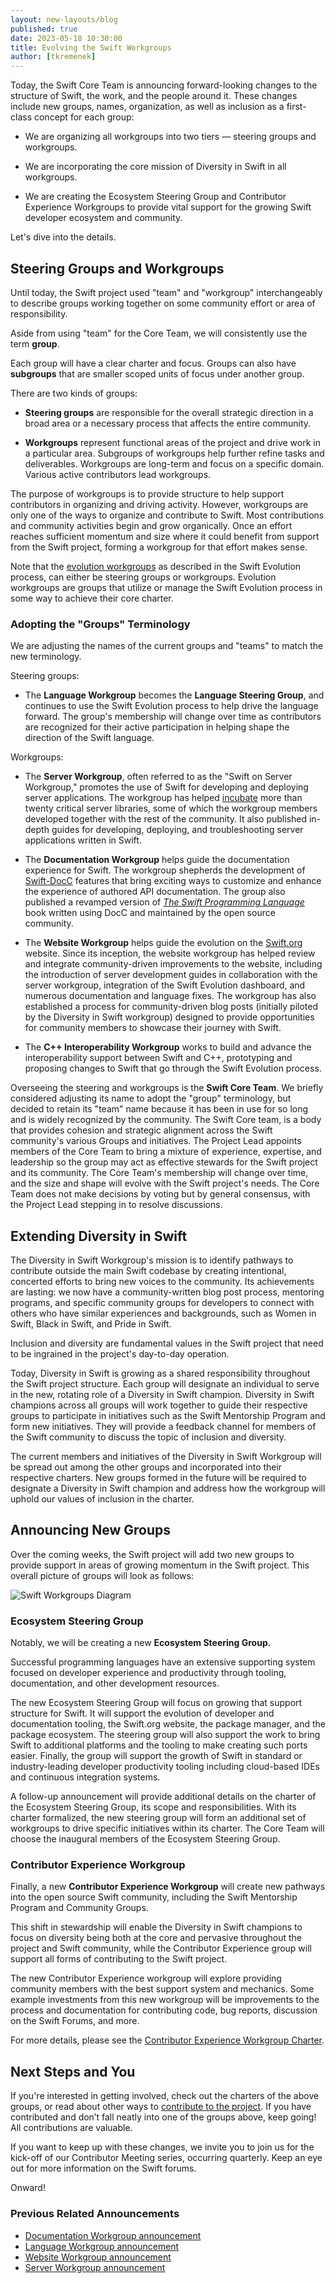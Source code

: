```yaml
---
layout: new-layouts/blog
published: true
date: 2023-05-18 10:30:00
title: Evolving the Swift Workgroups
author: [tkremenek]
---
```


Today, the Swift Core Team is announcing forward-looking changes to the structure of Swift, the work, and the people around it. These changes include new groups, names, organization, as well as inclusion as a first-class concept for each group:

* We are organizing all workgroups into two tiers — steering groups and workgroups.

* We are incorporating the core mission of Diversity in Swift in all workgroups.

* We are creating the Ecosystem Steering Group and Contributor Experience Workgroups to provide vital support for the growing Swift developer ecosystem and community.

Let's dive into the details.

## Steering Groups and Workgroups

Until today, the Swift project used "team" and "workgroup" interchangeably to describe groups working together on some community effort or area of responsibility.

Aside from using "team" for the Core Team, we will consistently use the term **group**.

Each group will have a clear charter and focus.  Groups can also have **subgroups** that are smaller scoped units of focus under another group.

There are two kinds of groups:

* **Steering groups** are responsible for the overall strategic direction in a broad area or a necessary process that affects the entire community.

* **Workgroups** represent functional areas of the project and drive work in a particular area.  Subgroups of workgroups help further refine tasks and deliverables.  Workgroups are long-term and focus on a specific domain.  Various active contributors lead workgroups.

The purpose of workgroups is to provide structure to help support contributors in organizing and driving activity.  However, workgroups are only one of the ways to organize and contribute to Swift.  Most contributions and community activities begin and grow organically.  Once an effort reaches sufficient momentum and size where it could benefit from support from the Swift project, forming a workgroup for that effort makes sense.

Note that the [evolution workgroups](https://github.com/swiftlang/swift-evolution/blob/main/process.md) as described in the Swift Evolution process, can either be steering groups or workgroups.  Evolution workgroups are groups that utilize or manage the Swift Evolution process in some way to achieve their core charter.

### Adopting the "Groups" Terminology

We are adjusting the names of the current groups and "teams" to match the new terminology.

Steering groups:

* The **Language Workgroup** becomes the **Language Steering Group**, and continues to use the Swift Evolution process to help drive the language forward. The group's membership will change over time as contributors are recognized for their active participation in helping shape the direction of the Swift language.

Workgroups:

* The **Server Workgroup**, often referred to as the "Swift on Server Workgroup," promotes the use of Swift for developing and deploying server applications.
The workgroup has helped [incubate](/sswg/incubation-process.html) more than twenty critical server libraries, some of which the workgroup members developed together with the rest of the community.  It also published in-depth guides for developing, deploying, and troubleshooting server applications written in Swift.

* The **Documentation Workgroup** helps guide the documentation experience for Swift.  The workgroup shepherds the development of [Swift-DocC](https://github.com/swiftlang/swift-docc) features that bring exciting ways to customize and enhance the experience of authored API documentation.  The group also published a revamped version of _[The Swift Programming Language](https://docs.swift.org/swift-book/documentation/the-swift-programming-language/)_ book written using DocC and maintained by the open source community.

* The **Website Workgroup** helps guide the evolution on the [Swift.org](http://swift.org/) website. Since its inception, the website workgroup has helped review and integrate community-driven improvements to the website, including the introduction of server development guides in collaboration with the server workgroup, integration of the Swift Evolution dashboard, and numerous documentation and language fixes. The workgroup has also established a process for community-driven blog posts (initially piloted by the Diversity in Swift workgroup) designed to provide opportunities for community members to showcase their journey with Swift.

* The **C++ Interoperability Workgroup** works to build and advance the interoperability support between Swift and C++, prototyping and proposing changes to Swift that go through the Swift Evolution process.

Overseeing the steering and workgroups is the **Swift Core Team**.  We briefly considered adjusting its name to adopt the "group" terminology, but decided to retain its "team" name because it has been in use for so long and is widely recognized by the community.  The Swift Core team, is a body that provides cohesion and strategic alignment across the Swift community's various Groups and initiatives.  The Project Lead appoints members of the Core Team to bring a mixture of experience, expertise, and leadership so the group may act as effective stewards for the Swift project and its community.  The Core Team's membership will change over time, and the size and shape will evolve with the Swift project's needs.  The Core Team does not make decisions by voting but by general consensus, with the Project Lead stepping in to resolve discussions.

## Extending Diversity in Swift

The Diversity in Swift Workgroup's mission is to identify pathways to contribute outside the main Swift codebase by creating intentional, concerted efforts to bring new voices to the community.  Its achievements are lasting:  we now have a community-written blog post process, mentoring programs, and specific community groups for developers to connect with others who have similar experiences and backgrounds, such as Women in Swift, Black in Swift, and Pride in Swift.

Inclusion and diversity are fundamental values in the Swift project that need to be ingrained in the project's day-to-day operation.

Today, Diversity in Swift is growing as a shared responsibility throughout the Swift project structure.  Each group will designate an individual to serve in the new, rotating role of a Diversity in Swift champion.  Diversity in Swift champions across all groups will work together to guide their respective groups to participate in initiatives such as the Swift Mentorship Program and form new initiatives.  They will provide a feedback channel for members of the Swift community to discuss the topic of inclusion and diversity.

The current members and initiatives of the Diversity in Swift Workgroup will be spread out among the other groups and incorporated into their respective charters.  New groups formed in the future will be required to designate a Diversity in Swift champion and address how the workgroup will uphold our values of inclusion in the charter.

## Announcing New Groups

Over the coming weeks, the Swift project will add two new groups to provide support in areas of growing momentum in the Swift project.  This overall picture of groups will look as follows:

![Swift Workgroups Diagram](/assets/images/evolving-workgroups-blog/community-structure.png)

### Ecosystem Steering Group

Notably, we will be creating a new **Ecosystem Steering Group.**

Successful programming languages have an extensive supporting system focused on developer experience and productivity through tooling, documentation, and other development resources.

The new Ecosystem Steering Group will focus on growing that support structure for Swift.  It will support the evolution of developer and documentation tooling, the Swift.org website, the package manager, and the package ecosystem.  The steering group will also support the work to bring Swift to additional platforms and the tooling to make creating such ports easier.  Finally, the group will support the growth of Swift in standard or industry-leading developer productivity tooling including cloud-based IDEs and continuous integration systems.

A follow-up announcement will provide additional details on the charter of the Ecosystem Steering Group, its scope and responsibilities. With its charter formalized, the new steering group will form an additional set of workgroups to drive specific initiatives within its charter.  The Core Team will choose the inaugural members of the Ecosystem Steering Group.

### Contributor Experience Workgroup

Finally, a new **Contributor Experience Workgroup** will create new pathways into the open source Swift community, including the Swift Mentorship Program and Community Groups.

This shift in stewardship will enable the Diversity in Swift champions to focus on diversity being both at the core and pervasive throughout the project and Swift community, while the Contributor Experience group will support all forms of contributing to the Swift project.

The new Contributor Experience workgroup will explore providing community members with the best support system and mechanics. Some example investments from this new workgroup will be improvements to the process and documentation for contributing code, bug reports, discussion on the Swift Forums, and more.

For more details, please see the [Contributor Experience Workgroup Charter](/contributor-experience-workgroup).

## Next Steps and You

If you're interested in getting involved, check out the charters of the above groups, or read about other ways to [contribute to the project](/contributing/). If you have contributed and don’t fall neatly into one of the groups above, keep going! All contributions are valuable.

If you want to keep up with these changes, we invite you to join us for the kick-off of our Contributor Meeting series, occurring quarterly. Keep an eye out for more information on the Swift forums.

Onward!

### Previous Related Announcements

* [Documentation Workgroup announcement](/blog/documentation-workgroup/)
* [Language Workgroup announcement](/blog/language-workgroup/)
* [Website Workgroup announcement](/blog/website-open-source/)
* [Server Workgroup announcement](/blog/server-api-workgroup/)
